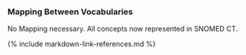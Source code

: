 ### Mapping Between Vocabularies

No Mapping necessary.  All concepts now represented in SNOMED CT.

{% include markdown-link-references.md %}
